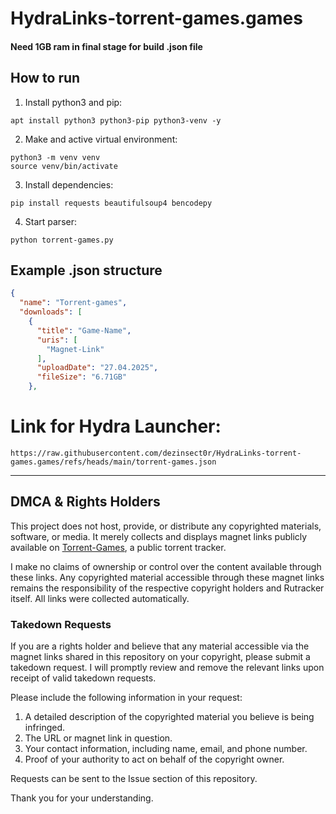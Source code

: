 # HydraLinks-torrent-games.games

#### Need 1GB ram in final stage for build .json file

## How to run

1. Install python3 and pip:

```Shell
apt install python3 python3-pip python3-venv -y
```

2. Make and active virtual environment:

```Shell
python3 -m venv venv
source venv/bin/activate
```

3. Install dependencies:

```Shell
pip install requests beautifulsoup4 bencodepy
```

4. Start parser:

```Shell
python torrent-games.py
```

## Example .json structure
```json
{
  "name": "Torrent-games",
  "downloads": [
    {
      "title": "Game-Name",
      "uris": [
        "Magnet-Link"
      ],
      "uploadDate": "27.04.2025",
      "fileSize": "6.71GB"
    },
```

# Link for Hydra Launcher:

```Link
https://raw.githubusercontent.com/dezinsect0r/HydraLinks-torrent-games.games/refs/heads/main/torrent-games.json
```

---
## DMCA & Rights Holders

This project does not host, provide, or distribute any copyrighted materials, software, or media. It merely collects and displays magnet links publicly available on [Torrent-Games](https://torrent-games.games/), a public torrent tracker.

I make no claims of ownership or control over the content available through these links. Any copyrighted material accessible through these magnet links remains the responsibility of the respective copyright holders and Rutracker itself. All links were collected automatically.

### Takedown Requests
If you are a rights holder and believe that any material accessible via the magnet links shared in this repository on your copyright, please submit a takedown request. I will promptly review and remove the relevant links upon receipt of valid takedown requests.

Please include the following information in your request:

1. A detailed description of the copyrighted material you believe is being infringed.
2. The URL or magnet link in question.
3. Your contact information, including name, email, and phone number.
4. Proof of your authority to act on behalf of the copyright owner.

Requests can be sent to the Issue section of this repository.

Thank you for your understanding.
